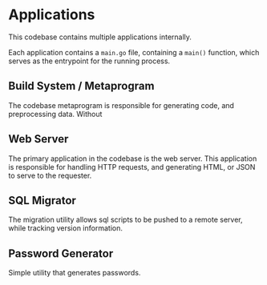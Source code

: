 # Applications

This codebase contains multiple applications internally.

Each application contains a `main.go` file, containing a `main()` function, which serves as the entrypoint for the running process.

## Build System / Metaprogram
The codebase metaprogram is responsible for generating code, and preprocessing data.
Without
## Web Server
The primary application in the codebase is the web server.
This application is responsible for handling HTTP requests, and generating HTML, or JSON to serve to the requester.

## SQL Migrator
The migration utility allows sql scripts to be pushed to a remote server, while tracking version information.

## Password Generator
Simple utility that generates passwords.